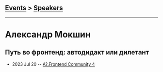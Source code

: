 ## [Events](../README.md) > [Speakers](../speakers.md)
---

# Александр Мокшин

## Путь во фронтенд: автодидакт или дилетант
- 2023 Jul 20 -- [A?.Frontend Community 4](https://youtu.be/cmV-yTouM3Q)    
